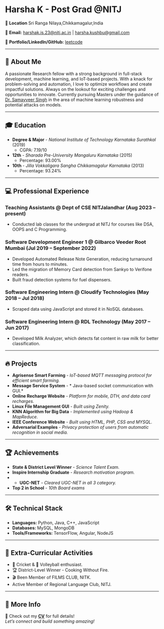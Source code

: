 # Harsha K - Post Grad @NITJ

📍 **Location** Sri Ranga Nilaya,Chikkamagalur,India

📧 **Email:** harshak.is.23@nitj.ac.in | harsha.kushbu@gmail.com

🔗 **Portfolio/LinkedIn/GitHub:** [leetcode](https://leetcode.com/u/user8965vU/)  

---

## 🌟 About Me
A passionate Research fellow with a strong background in full-stack development, machine learning, and IoT-based projects. With a knack for problem-solving and automation, I love to optimize workflows and create impactful solutions. Always on the lookout for exciting challenges and opportunities to innovate. Currently pursuing Masters under the guidance of [Dr. Samayveer Singh](https://departments.nitj.ac.in/dept/cse/Faculty/6430446b38bff038a78085b7) in the area of machine learning robustness and potential attacks on models.

---

## 🎓 Education
- **Degree & Major** - *National Institute of Technology Karnataka Surathkal* (2019)  
  - CGPA: 7.19/10
- **12th** - *Sharada Pre-University Mangaluru Karnataka* (2015)
  - Percentage: 93.00%
- **10th** - *Jilla Vokkaligara Sangha Chikkamagalur Karnataka* (2013)  
  - Percentage: 93.24%  

---

## 💻 Professional Experience

### **Teaching Assistants @ Dept of CSE NITJalandhar (Aug 2023 – present)**
- Conducted lab classes for the undergrad at NITJ for courses like DSA, OOPS and C Programming.
  
### **Software Development Engineer 1 @ Gilbarco Veeder Root Mumbai (Jul 2019 – September 2022)**
- Developed Automated Release Note Generation, reducing turnaround time from hours to minutes.
- Led the migration of Memory Card detection from Sankyo to Verifone readers.
- Built fraud detection systems for fuel dispensers.

### **Software Engineering Intern @ Cloudify Technologies (May 2018 – Jul 2018)**
- Scraped data using JavaScript and stored it in NoSQL databases.

### **Software Engineering Intern @ RDL Technology (May 2017 – Jun 2017)**
- Developed Milk Analyzer, which detects fat content in raw milk for better classification.
  
---

## 🔥 Projects
- **Agrisense Smart Farming** - *IoT-based MQTT messaging protocol for efficient smart farming.*  
- **Message Service System** - * Java-based socket communication with GUI.*
- **Online Recharge Website** - *Platform for mobile, DTH, and data card recharges.*
- **Linux File Management GUI** - *Built using Zenity.*
- **KNN Algorithm for Big Data** - *Implemented using Hadoop & MapReduce.*
- **IEEE Conference Website** - *Built using HTML, PHP, CSS and MYSQL.*
- **Adversarial Examples** - *Privacy protection of users from automatic recognition in social media.*
---

## 🏆 Achievements
- **State & District Level Winner** - *Science Talent Exam.*  
- **Inspire Internship Graduate** - *Research motivation program.*
- - **UGC-NET** - *Cleared UGC-NET in all 3 category.*  
- **Top 2 in School** - *10th Board exams*

---

## 🛠 Technical Stack
- **Languages:** Python, Java, C++, JavaScript  
- **Databases:** MySQL, MongoDB  
- **Tools/Frameworks:** TensorFlow, Angular, NodeJS  

---

## 🎯 Extra-Curricular Activities
- 🏏 Cricket & 🏐 Volleyball enthusiast.
- 🏆 District-Level Winner - Cooking Without Fire.
- 🎬 Been Member of FILMS CLUB, NITK.
-  Active Member of Regional Language Club, NITJ.

---

## 📂 More Info
📄 Check out my **[CV](docs/assests/Resume.pdf)** for full details!  
*Let’s connect and build something amazing!*  
